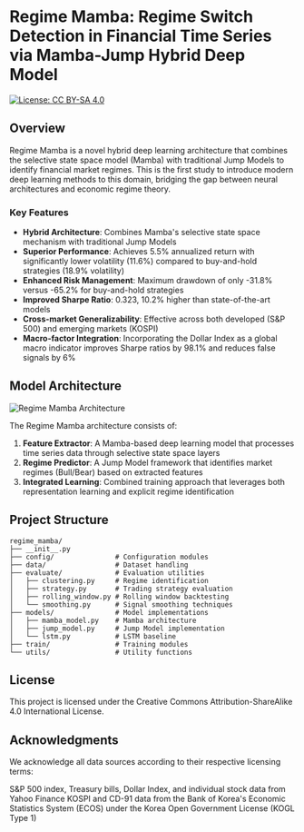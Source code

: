 # Regime Mamba: Regime Switch Detection in Financial Time Series via Mamba-Jump Hybrid Deep Model

[![License: CC BY-SA 4.0](https://img.shields.io/badge/License-CC%20BY--SA%204.0-lightgrey.svg)](https://creativecommons.org/licenses/by-sa/4.0/)

## Overview

Regime Mamba is a novel hybrid deep learning architecture that combines the selective state space model (Mamba) with traditional Jump Models to identify financial market regimes. This is the first study to introduce modern deep learning methods to this domain, bridging the gap between neural architectures and economic regime theory.

### Key Features

- **Hybrid Architecture**: Combines Mamba's selective state space mechanism with traditional Jump Models
- **Superior Performance**: Achieves 5.5% annualized return with significantly lower volatility (11.6%) compared to buy-and-hold strategies (18.9% volatility)
- **Enhanced Risk Management**: Maximum drawdown of only -31.8% versus -65.2% for buy-and-hold strategies
- **Improved Sharpe Ratio**: 0.323, 10.2% higher than state-of-the-art models
- **Cross-market Generalizability**: Effective across both developed (S&P 500) and emerging markets (KOSPI)
- **Macro-factor Integration**: Incorporating the Dollar Index as a global macro indicator improves Sharpe ratios by 98.1% and reduces false signals by 6%

## Model Architecture

![Regime Mamba Architecture](https://github.com/anonymous/regime-mamba/raw/main/architecture.png)

The Regime Mamba architecture consists of:

1. **Feature Extractor**: A Mamba-based deep learning model that processes time series data through selective state space layers
2. **Regime Predictor**: A Jump Model framework that identifies market regimes (Bull/Bear) based on extracted features
3. **Integrated Learning**: Combined training approach that leverages both representation learning and explicit regime identification

## Project Structure

```
regime_mamba/
├── __init__.py
├── config/               # Configuration modules
├── data/                 # Dataset handling
├── evaluate/             # Evaluation utilities
│   ├── clustering.py     # Regime identification
│   ├── strategy.py       # Trading strategy evaluation
│   ├── rolling_window.py # Rolling window backtesting
│   └── smoothing.py      # Signal smoothing techniques
├── models/               # Model implementations
│   ├── mamba_model.py    # Mamba architecture
│   ├── jump_model.py     # Jump Model implementation
│   └── lstm.py           # LSTM baseline
├── train/                # Training modules
└── utils/                # Utility functions
```

## License

This project is licensed under the Creative Commons Attribution-ShareAlike 4.0 International License.

## Acknowledgments
We acknowledge all data sources according to their respective licensing terms:

S&P 500 index, Treasury bills, Dollar Index, and individual stock data from Yahoo Finance
KOSPI and CD-91 data from the Bank of Korea's Economic Statistics System (ECOS) under the Korea Open Government License (KOGL Type 1)